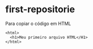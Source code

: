 # first-repositorie

Para copiar o código em HTML
```
<html>
  <h1>Meu primeiro arquivo HTML</H1>
</html>
```
